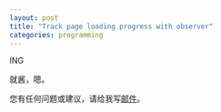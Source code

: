 ```yaml
---
layout: post
title: "Track page loading progress with observer"
categories: programming
---
```


ING

就酱，嗯。

您有任何问题或建议，请给我写[邮件](mailto:yinwer81@gmail.com)。
